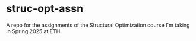 # struc-opt-assn
A repo for the assignments of the Structural Optimization course I'm taking in Spring 2025 at ETH.
